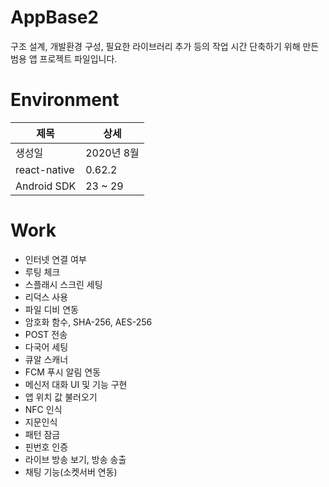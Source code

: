 # AppBase2

구조 설계, 개발환경 구성, 필요한 라이브러리 추가 등의 작업 시간 단축하기 위해 만든 범용 앱 프로젝트 파일입니다.

# Environment
|제목|상세|
|------|---|
|생성일|2020년 8월|
|react-native|0.62.2|
|Android SDK|23 ~ 29|

# Work
* 인터넷 연결 여부
* 루팅 체크
* 스플래시 스크린 세팅
* 리덕스 사용
* 파일 디비 연동
* 암호화 함수, SHA-256, AES-256
* POST 전송
* 다국어 세팅
* 큐알 스캐너
* FCM 푸시 알림 연동
* 메신저 대화 UI 및 기능 구현
* 앱 위치 값 불러오기
* NFC 인식
* 지문인식
* 패턴 잠금
* 핀번호 인증
* 라이브 방송 보기, 방송 송출
* 채팅 기능(소켓서버 연동)
